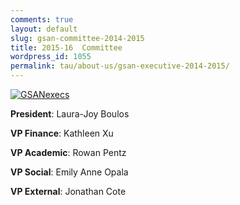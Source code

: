 ```yaml
---
comments: true
layout: default
slug: gsan-committee-2014-2015
title: 2015-16  Committee
wordpress_id: 1055
permalink: tau/about-us/gsan-executive-2014-2015/
---
```


[![GSANexecs](https://gsaneuro.files.wordpress.com/2013/09/gsanexecs.png?w=600)](https://gsaneuro.files.wordpress.com/2013/09/gsanexecs.png)

**President**: Laura-Joy Boulos

**VP Finance**: Kathleen Xu

**VP Academic**: Rowan Pentz

**VP Social**: Emily Anne Opala

**VP External**: Jonathan Cote
